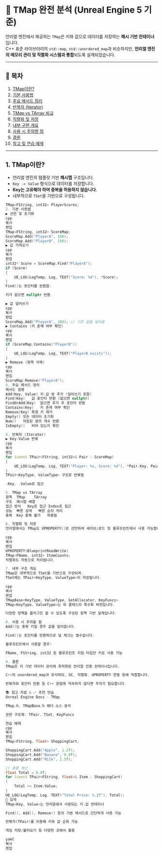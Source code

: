 # 📌 TMap 완전 분석 (Unreal Engine 5 기준)

언리얼 엔진에서 제공하는 `TMap`은 키와 값으로 데이터를 저장하는 **해시 기반 컨테이너**입니다.  
C++ 표준 라이브러리의 `std::map`, `std::unordered_map`과 비슷하지만, **언리얼 엔진의 메모리 관리 및 직렬화 시스템과 통합**되도록 설계되었습니다.

---

## 🔷 목차
1. [TMap이란?](#1-tmap이란)
2. [기본 사용법](#2-기본-사용법)
3. [주요 메서드 정리](#3-주요-메서드-정리)
4. [반복자 (Iterator)](#4-반복자-iterator)
5. [TMap vs TArray 비교](#5-tmap-vs-tarray)
6. [직렬화 및 저장](#6-직렬화-및-저장)
7. [내부 구현 개요](#7-내부-구조-개요)
8. [사용 시 주의할 점](#8-사용-시-주의할-점)
9. [결론](#9-결론)
10. [참고 및 연습 예제](#📚-참고-자료--✅-추천-연습)

---

## 1. TMap이란?

- 언리얼 엔진의 템플릿 기반 **해시맵** 구조입니다.
- `Key -> Value` 형식으로 데이터를 저장합니다.
- **Key는 고유해야 하며 중복을 허용하지 않습니다.**
- 내부적으로 `TSet`을 기반으로 구성됩니다.

```cpp
TMap<FString, int32> PlayerScores;
2. 기본 사용법
▶ 선언 및 초기화
cpp
복사
편집
TMap<FString, int32> ScoreMap;
ScoreMap.Add("PlayerA", 100);
ScoreMap.Add("PlayerB", 150);
▶ 값 가져오기
cpp
복사
편집
int32* Score = ScoreMap.Find("PlayerA");
if (Score)
{
    UE_LOG(LogTemp, Log, TEXT("Score: %d"), *Score);
}
Find()는 포인터를 반환함.

키가 없으면 nullptr 반환.

▶ 값 덮어쓰기
cpp
복사
편집
ScoreMap.Add("PlayerA", 200); // 기존 값을 덮어씀
▶ Contains (키 존재 여부 확인)
cpp
복사
편집
if (ScoreMap.Contains("PlayerB"))
{
    UE_LOG(LogTemp, Log, TEXT("PlayerB exists"));
}
▶ Remove (항목 삭제)
cpp
복사
편집
ScoreMap.Remove("PlayerA");
3. 주요 메서드 정리
메서드	설명
Add(Key, Value)	키-값 쌍 추가 (덮어쓰기 포함)
Find(Key)	값 포인터 반환 (없으면 nullptr)
FindOrAdd(Key)	없으면 추가 후 포인터 반환
Contains(Key)	키 존재 여부 확인
Remove(Key)	특정 키 제거
Empty()	모든 데이터 초기화
Num()	저장된 쌍의 개수 반환
IsEmpty()	비어 있는지 확인

4. 반복자 (Iterator)
▶ Key-Value 반복
cpp
복사
편집
for (const TPair<FString, int32>& Pair : ScoreMap)
{
    UE_LOG(LogTemp, Log, TEXT("Player: %s, Score: %d"), *Pair.Key, Pair.Value);
}
TPair<KeyType, ValueType> 구조로 반복됨

.Key, .Value로 접근

5. TMap vs TArray
항목	TMap	TArray
구조	해시맵	배열
접근 방식	Key로 접근	Index로 접근
성능	빠른 검색	빠른 순차 처리
중복	Key 중복 불가	허용됨

6. 직렬화 및 저장
언리얼에서는 TMap도 UPROPERTY()로 선언하여 세이브/로드 및 블루프린트에서 사용 가능합니다.

cpp
복사
편집
UPROPERTY(BlueprintReadWrite)
TMap<FName, int32> ItemCounts;
직렬화도 자동으로 처리됩니다.

7. 내부 구조 개요
TMap은 내부적으로 TSet을 기반으로 구성되며,
TSet에는 TPair<KeyType, ValueType>이 저장됩니다.

cpp
복사
편집
TMapBase<KeyType, ValueType, SetAllocator, KeyFuncs>
TMap<KeyType, ValueType>는 위 클래스의 특수화 버전입니다.

다양한 정책을 플러그인 할 수 있도록 구성된 정책 기반 설계입니다.

8. 사용 시 주의할 점
Add()는 중복 키일 경우 값을 덮어씁니다.

Find()는 포인터를 반환하므로 널 체크는 필수입니다.

블루프린트에서 사용할 경우:

FName, FString, int32 등 블루프린트 지원 타입만 키로 사용 가능

9. 결론
TMap은 키 기반 데이터 관리에 최적화된 언리얼 전용 컨테이너입니다.

C++의 unordered_map과 유사하되, GC, 직렬화, UPROPERTY 연동 등에 적합합니다.

반복자와 포인터 반환 등 C++ 문법에 익숙하지 않다면 주의가 필요합니다.

📚 참고 자료 & ✅ 추천 연습
Unreal Engine Docs - TMap

TMap.h, TMapBase.h 헤더 소스 분석

관련 구조체: TPair, TSet, KeyFuncs

연습 예제
cpp
복사
편집
TMap<FString, float> ShoppingCart;

ShoppingCart.Add("Apple", 1.2f);
ShoppingCart.Add("Banana", 0.8f);
ShoppingCart.Add("Milk", 2.5f);

// 총합 계산
float Total = 0.0f;
for (const TPair<FString, float>& Item : ShoppingCart)
{
    Total += Item.Value;
}
UE_LOG(LogTemp, Log, TEXT("Total Price: %.2f"), Total);
🧠 요약
TMap<Key, Value>는 언리얼에서 사용되는 키-값 컨테이너

Find(), Add(), Remove() 등의 기본 메서드로 간단하게 사용 가능

반복자(TPair)를 이용해 키와 값 순회 가능

게임 저장/불러오기 등 다양한 곳에서 활용

yaml
복사
편집
